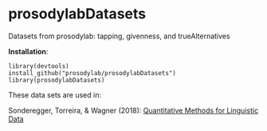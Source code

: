 # prosodylabDatasets

Datasets from prosodylab: tapping, givenness, and trueAlternatives

**Installation**: 

```
library(devtools)
install_github("prosodylab/prosodylabDatasets")
library(prosodylabDatasets)
```

These data sets are used in:

Sonderegger, Torreira, & Wagner (2018): [Quantitative Methods for Linguistic Data](http://people.linguistics.mcgill.ca/~morgan/book/)
